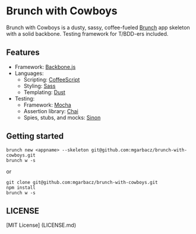 # Brunch with Cowboys

Brunch with Cowboys is a dusty, sassy, coffee-fueled [Brunch](http://brunch.io/)
app skeleton with a solid backbone. Testing framework for T/BDD-ers included.

## Features
- Framework: [Backbone.js](http://backbonejs.org/)
- Languages:
    - Scripting: [CoffeeScript](http://coffeescript.org/)
    - Styling: [Sass](http://sass-lang.com/)
    - Templating: [Dust](http://akdubya.github.com/dustjs)
- Testing: 
    - Framework: [Mocha](http://visionmedia.github.com/mocha/)
    - Assertion library: [Chai](http://chaijs.com/)
    - Spies, stubs, and mocks: [Sinon](http://sinonjs.org)

## Getting started

    brunch new <appname> --skeleton git@github.com:mgarbacz/brunch-with-cowboys.git
    brunch w -s

or

    git clone git@github.com:mgarbacz/brunch-with-cowboys.git
    npm install
    brunch w -s

## LICENSE
[MIT License] (LICENSE.md)
